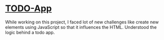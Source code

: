 # [TODO-App](https://avaswin.github.io/TODO-App/)
While working on this project, I faced lot of new challenges like create new elements using JavaScript so that it influences the HTML. Understood the logic behind a todo app.
